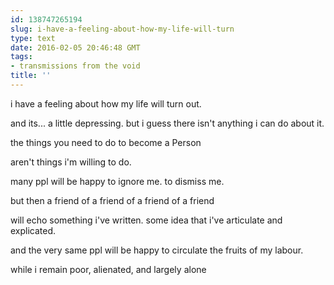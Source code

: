 ```yaml
---
id: 138747265194
slug: i-have-a-feeling-about-how-my-life-will-turn
type: text
date: 2016-02-05 20:46:48 GMT
tags:
- transmissions from the void
title: ''
---
```


i have a feeling about how my life will turn out.

and its... a little depressing. but i guess there isn't anything i can do about it.

the things you need to do to become a Person

aren't things i'm willing to do.

many ppl will be happy to ignore me. to dismiss me.

but then a friend of a friend of a friend of a friend

will echo something i've written. some idea that i've articulate and explicated.

and the very same ppl will be happy to circulate the fruits of my labour.

while i remain poor, alienated, and largely alone